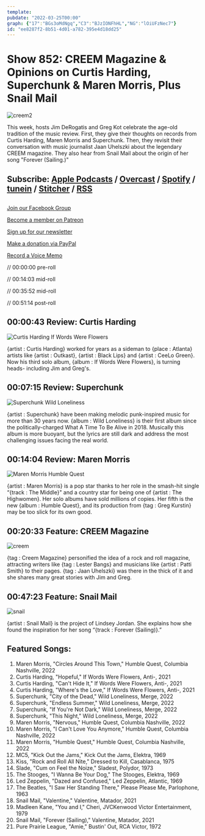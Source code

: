 ```yaml
---
template: 
pubdate: "2022-03-25T00:00"
graph: {"17":"BGs3oMdNgq","C3":"BJzIONFhHL","NG":"lOiUFzNec7"}
id: "ee8287f2-8b51-4d01-a782-395e4d18dd25"
---
```






# Show 852: CREEM Magazine & Opinions on Curtis Harding, Superchunk & Maren Morris, Plus Snail Mail

![creem2](https://static.soundopinions.org/images/2022/creem2.jpeg)

This week, hosts Jim DeRogatis and Greg Kot celebrate the age-old tradition of the music review. First, they give their thoughts on records from Curtis Harding, Maren Morris and Superchunk. Then, they revisit their conversation with music journalist Jaan Uhelszki about the legendary CREEM magazine. They also hear from Snail Mail about the origin of her song "Forever (Sailing.)"



## Subscribe: [Apple Podcasts](https://itunes.apple.com/us/podcast/sound-opinions/id94793843) / [Overcast](https://overcast.fm/itunes94793843/sound-opinions) / [Spotify](https://open.spotify.com/show/1kNR8YL7TBrQuRxDdS4wtU) / [tunein](https://tunein.com/podcasts/Music-Podcasts/Sound-Opinions-p60273/) / [Stitcher](http://www.stitcher.com/podcast/sound-opinions) / [RSS](https://feeds.simplecast.com/Nn6fjnB0)



## 

[Join our Facebook Group](https://bit.ly/3sivr9T)

[Become a member on Patreon](https://bit.ly/3slWZvc)

[Sign up for our newsletter](https://bit.ly/3eEvRnG)

[Make a donation via PayPal](https://bit.ly/3dmt9lU)

[Record a Voice Memo](https://bit.ly/2RyD5Ah)

// 00:00:00 pre-roll

// 00:14:03 mid-roll

// 00:35:52 mid-roll

// 00:51:14 post-roll



## 00:00:43 Review: Curtis Harding

![Curtis Harding If Words Were Flowers](https://static.soundopinions.org/assets/852/171.jpg)

{artist : Curtis Harding} worked for years as a sideman to {place : Atlanta} artists like {artist : Outkast}, {artist : Black Lips} and {artist : CeeLo Green}. Now his third solo album, {album : If Words Were Flowers}, is turning heads- including Jim and Greg's.



## 00:07:15 Review: Superchunk

![Superchunk Wild Loneliness](https://static.soundopinions.org/assets/852/C34.jpg)

{artist : Superchunk} have been making melodic punk-inspired music for more than 30 years now. {album : Wild Loneliness} is their first album since the politically-charged What A Time To Be Alive in 2018. Musically this album is more buoyant, but the lyrics are still dark and address the most challenging issues facing the real world.



## 00:14:04 Review: Maren Morris

![Maren Morris Humble Quest](https://static.soundopinions.org/assets/852/NG1.jpg)

{artist : Maren Morris} is a pop star thanks to her role in the smash-hit single “{track : The Middle}" and a country star for being one of {artist : The Highwomen}. Her solo albums have sold millions of copies. Her fifth is the new {album : Humble Quest}, and its production from {tag : Greg Kurstin} may be too slick for its own good.



## 00:20:33 Feature: CREEM Magazine

![creem](https://static.soundopinions.org/images/2022/creem.jpeg)

{tag : Creem Magazine} personified the idea of a rock and roll magazine, attracting writers like {tag : Lester Bangs} and musicians like {artist : Patti Smith} to their pages. {tag : Jaan Uhelszki} was there in the thick of it and she shares many great stories with Jim and Greg.



## 00:47:23 Feature: Snail Mail

![snail](https://static.soundopinions.org/images/2022/snail.jpeg)

{artist : Snail Mail} is the project of Lindsey Jordan. She explains how she found the inspiration for her song “{track : Forever (Sailing)}.”



## Featured Songs:

1. Maren Morris, "Circles Around This Town," Humble Quest, Columbia Nashville, 2022
2. Curtis Harding, "Hopeful," If Words Were Flowers, Anti-, 2021
3. Curtis Harding, "Can't Hide It," If Words Were Flowers, Anti-, 2021
4. Curtis Harding, "Where's the Love," If Words Were Flowers, Anti-, 2021
5. Superchunk, "City of the Dead," Wild Loneliness, Merge, 2022
6. Superchunk, "Endless Summer," Wild Loneliness, Merge, 2022
7. Superchunk, "If You're Not Dark," Wild Loneliness, Merge, 2022
8. Superchunk, "This Night," Wild Loneliness, Merge, 2022
9. Maren Morris, "Nervous," Humble Quest, Columbia Nashville, 2022
10. Maren Morris, "I Can't Love You Anymore," Humble Quest, Columbia Nashville, 2022
11. Maren Morris, "Humble Quest," Humble Quest, Columbia Nashville, 2022
12. MC5, "Kick Out the Jams," Kick Out the Jams, Elektra, 1969
13. Kiss, "Rock and Roll All Nite," Dressed to Kill, Casablanca, 1975
14. Slade, "Cum on Feel the Noize," Sladest, Polydor, 1973
15. The Stooges, "I Wanna Be Your Dog," The Stooges, Elektra, 1969
16. Led Zeppelin, "Dazed and Confused," Led Zeppelin, Atlantic, 1969
17. The Beatles, "I Saw Her Standing There," Please Please Me, Parlophone, 1963
18. Snail Mail, "Valentine," Valentine, Matador, 2021
19. Madleen Kane, "You and I," Cheri, JVCKenwood Victor Entertainment, 1979
20. Snail Mail, "Forever (Sailing)," Valentine, Matador, 2021
21. Pure Prairie League, "Amie," Bustin' Out, RCA Victor, 1972